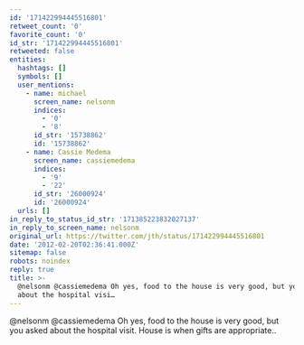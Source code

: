 ```yaml
---
id: '171422994445516801'
retweet_count: '0'
favorite_count: '0'
id_str: '171422994445516801'
retweeted: false
entities:
  hashtags: []
  symbols: []
  user_mentions:
    - name: michael
      screen_name: nelsonm
      indices:
        - '0'
        - '8'
      id_str: '15738862'
      id: '15738862'
    - name: Cassie Medema
      screen_name: cassiemedema
      indices:
        - '9'
        - '22'
      id_str: '26000924'
      id: '26000924'
  urls: []
in_reply_to_status_id_str: '171385223832027137'
in_reply_to_screen_name: nelsonm
original_url: https://twitter.com/jth/status/171422994445516801
date: '2012-02-20T02:36:41.000Z'
sitemap: false
robots: noindex
reply: true
title: >-
  @nelsonm @cassiemedema Oh yes, food to the house is very good, but you asked
  about the hospital visi…
---
```


@nelsonm @cassiemedema Oh yes, food to the house is very good, but you asked about the hospital visit. House is when gifts are appropriate..